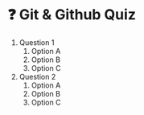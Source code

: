 # ❓ Git & Github Quiz

1. Question 1
   1. Option A
   2. Option B
   3. Option C
2. Question 2
   1. Option A
   2. Option B
   3. Option C
